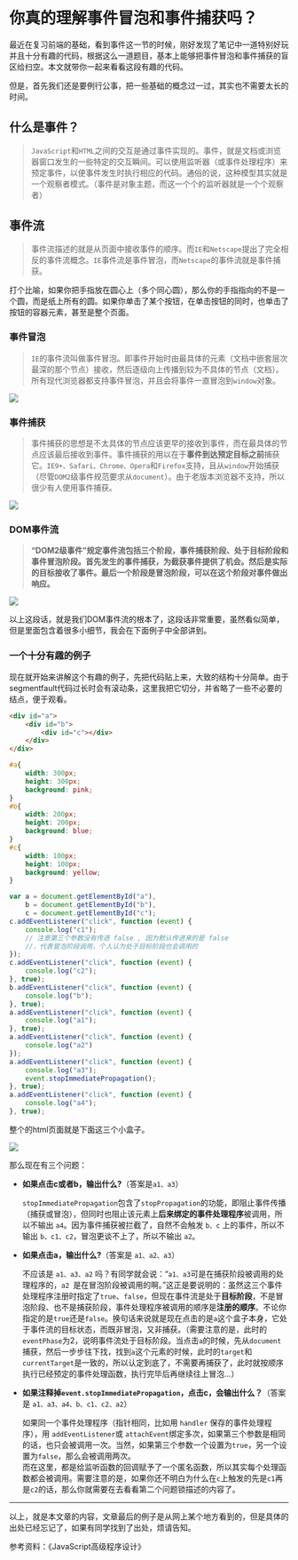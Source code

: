 # 你真的理解事件冒泡和事件捕获吗？

最近在复习前端的基础，看到事件这一节的时候，刚好发现了笔记中一道特别好玩并且十分有趣的代码，根据这么一道题目，基本上能够把事件冒泡和事件捕获的盲区给扫空。本文就带你一起来看看这段有趣的代码。

但是，首先我们还是要例行公事，把一些基础的概念过一过，其实也不需要太长的时间。

## 什么是事件？

> `JavaScript`和`HTML`之间的交互是通过事件实现的。事件，就是文档或浏览器窗口发生的一些特定的交互瞬间。可以使用监听器（或事件处理程序）来预定事件，以便事件发生时执行相应的代码。通俗的说，这种模型其实就是一个观察者模式。（事件是对象主题，而这一个个的监听器就是一个个观察者）

## 事件流

> 事件流描述的就是从页面中接收事件的顺序。而`IE`和`Netscape`提出了完全相反的事件流概念。`IE`事件流是事件冒泡，而`Netscape`的事件流就是事件捕获。

打个比喻，如果你把手指放在圆心上（多个同心圆），那么你的手指指向的不是一个圆，而是纸上所有的圆。如果你单击了某个按钮，在单击按钮的同时，也单击了按钮的容器元素，甚至是整个页面。

### 事件冒泡

> `IE`的事件流叫做事件冒泡。即事件开始时由最具体的元素（文档中嵌套层次最深的那个节点）接收，然后逐级向上传播到较为不具体的节点（文档）。所有现代浏览器都支持事件冒泡，并且会将事件一直冒泡到`window`对象。

![](http://upload-images.jianshu.io/upload_images/5376626-a069d3cd497c4b10.png?imageMogr2/auto-orient/strip%7CimageView2)

### 事件捕获

> 事件捕获的思想是不太具体的节点应该更早的接收到事件，而在最具体的节点应该最后接收到事件。事件捕获的用以在于**事件到达预定目标之前**捕获它。`IE9+、Safari、Chrome、Opera`和`Firefox`支持，且从`window`开始捕获（尽管`DOM2`级事件规范要求从`document`）。由于老版本浏览器不支持，所以很少有人使用事件捕获。

![](http://upload-images.jianshu.io/upload_images/5376626-280f5a88570ba54b.png?imageMogr2/auto-orient/strip%7CimageView2)

### DOM事件流

> **“DOM2级事件”规定事件流包括三个阶段，事件捕获阶段、处于目标阶段和事件冒泡阶段。首先发生的事件捕获，为截获事件提供了机会。然后是实际的目标接收了事件。最后一个阶段是冒泡阶段，可以在这个阶段对事件做出响应。**

![](http://oxybu3xjd.bkt.clouddn.com/18-1-6/12478430.jpg)

以上这段话，就是我们DOM事件流的根本了，这段话非常重要，虽然看似简单，但是里面包含着很多小细节，我会在下面例子中全部讲到。

### 一个十分有趣的例子

现在就开始来讲解这个有趣的例子，先把代码贴上来，大致的结构十分简单。由于segmentfault代码过长时会有滚动条，这里我把它切分，并省略了一些不必要的结点，便于观看。

```html
<div id="a">
    <div id="b">
        <div id="c"></div>
    </div>
</div>
```
```css
#a{
	width: 300px;
	height: 300px;
	background: pink;
}
#b{
	width: 200px;
	height: 200px;
	background: blue;
}
#c{
	width: 100px;
	height: 100px;
	background: yellow;
}
```
```javascript
var a = document.getElementById("a"),
    b = document.getElementById("b"),
    c = document.getElementById("c");
c.addEventListener("click", function (event) {
    console.log("c1");
    // 注意第三个参数没有传进 false , 因为默认传进来的是 false
    //，代表冒泡阶段调用，个人认为处于目标阶段也会调用的
});
c.addEventListener("click", function (event) {
    console.log("c2");
}, true);
b.addEventListener("click", function (event) {
    console.log("b");
}, true);
a.addEventListener("click", function (event) {
    console.log("a1");
}, true);
a.addEventListener("click", function (event) {
    console.log("a2")
});
a.addEventListener("click", function (event) {
    console.log("a3");
    event.stopImmediatePropagation();
}, true);
a.addEventListener("click", function (event) {
    console.log("a4");
}, true);
```
整个的html页面就是下面这三个小盒子。

![](http://upload-images.jianshu.io/upload_images/5376626-03717ba785e644ea.png?imageMogr2/auto-orient/strip%7CimageView2)

那么现在有三个问题：

- **如果点击c或者b，输出什么?**（答案是`a1、a3`） 

    `stopImmediatePropagation`包含了`stopPropagation`的功能，即阻止事件传播（捕获或冒泡），但同时也阻止该元素上**后来绑定的事件处理程序**被调用，所以不输出 `a4`。因为事件捕获被拦截了，自然不会触发 `b、c` 上的事件，所以不输出 `b、c1、c2`，冒泡更谈不上了，所以不输出 ```a2```。

- **如果点击a，输出什么?**（答案是 ```a1、a2、a3```）  

    不应该是 `a1、a3、a2` 吗？有同学就会说：“`a1、a3`可是在捕获阶段被调用的处理程序的，`a2 `是在冒泡阶段被调用的啊。”这正是要说明的：虽然这三个事件处理程序注册时指定了`true`、`false`，但现在事件流是处于**目标阶段**，不是冒泡阶段、也不是捕获阶段，事件处理程序被调用的顺序是**注册的顺序**。不论你指定的是`true`还是`false`。换句话来说就是现在点击的是`a`这个盒子本身，它处于事件流的目标状态，而既非冒泡，又非捕获。（需要注意的是，此时的`eventPhase`为2，说明事件流处于目标阶段。当点击`a`的时候，先从`document`捕获，然后一步步往下找，找到`a`这个元素的时候，此时的`target`和`currentTarget`是一致的，所以认定到底了，不需要再捕获了，此时就按顺序执行已经预定的事件处理函数，执行完毕后再继续往上冒泡...）

- **如果注释掉`event.stopImmediatePropagation`，点击c，会输出什么？**（答案是 `a1、a3、a4、b、c1、c2、a2`）  

    如果同一个事件处理程序（指针相同，比如用 `handler` 保存的事件处理程序），用 `addEventListener`或 `attachEvent`绑定多次，如果第三个参数是相同的话，也只会被调用一次。当然，如果第三个参数一个设置为```true```，另一个设置为```false```，那么会被调用两次。  
    而在这里，都是给监听函数的回调赋予了一个匿名函数，所以其实每个处理函数都会被调用。需要注意的是，如果你还不明白为什么在`c`上触发的先是`c1`再是`c2`的话，那么你就需要在去看看第二个问题锁描述的内容了。

--- 

以上，就是本文章的内容，文章最后的例子是从网上某个地方看到的，但是具体的出处已经忘记了，如果有同学找到了出处，烦请告知。

参考资料：《JavaScript高级程序设计》
